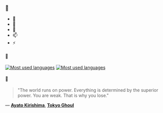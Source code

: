 ### 👋

- 🔭
- 🌱
- 💬
- 📫
- ⚡

#### 🧏

[![Most used languages](https://github-readme-stats-aynah.vercel.app/api/top-langs/?username=aynh&theme=solarized-dark&langs_count=6&layout=compact&hide_title=true)](https://github.com/anuraghazra/github-readme-stats#gh-dark-mode-only)
[![Most used languages](https://github-readme-stats-aynah.vercel.app/api/top-langs/?username=aynh&theme=solarized-light&langs_count=6&layout=compact&hide_title=true)](https://github.com/anuraghazra/github-readme-stats#gh-light-mode-only)

#### 💬

> "The world runs on power. Everything is determined by the superior power. You are weak. That is why you lose."

&mdash; [**Ayato Kirishima**](https://myanimelist.net/character.php?q=Ayato%20Kirishima&cat=character), [**Tokyo Ghoul**](https://myanimelist.net/search/all?q=Tokyo%20Ghoul&cat=all)
